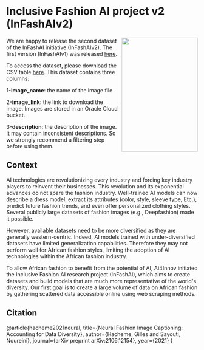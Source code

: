 # Inclusive Fashion AI project v2 (InFashAIv2)

<img align="right" src="https://github.com/hgilles06/infashaiv2/blob/main/Image_18678.jpg?raw=true " width="200" height="300" />

We are happy to release the second dataset of the InFashAI initiative (InFashAIv2). The first version (InFashAIv1) was released  [here](https://github.com/hgilles06/infashai). 

To access the dataset, please download the CSV table [here](https://drive.google.com/file/d/14CeDWPJA4EhCuvK-VTjznRTLWayaRFms/view?usp=sharing).
This dataset contains three columns:

1-**image_name**: the name of the image file

2-**image_link**: the link to download the image. Images are stored in an Oracle Cloud bucket.

3-**description**: the description of the image. It may contain inconsistent descriptions. So we strongly recommend a filtering step before using them. 


## Context
AI technologies are revolutionizing every industry and forcing key industry players to reinvent their businesses. This revolution and its exponential advances do not spare the fashion industry. Well-trained AI models can now describe a dress model, extract its attributes (color, style, sleeve type, Etc.), predict future fashion trends, and even offer personalized clothing styles. Several publicly large datasets of fashion images (e.g., Deepfashion) made it possible. 

However, available datasets need to be more diversified as they are generally western-centric. Indeed, AI models trained with under-diversified datasets have limited generalization capabilities. Therefore they may not perform well for African fashion styles, limiting the adoption of AI technologies within the African fashion industry. 

To allow African fashion to benefit from the potential of AI, Ai4Innov initiated the Inclusive Fashion AI research project (InFashAI), which aims to create datasets and build models that are much more representative of the world's diversity. Our first goal is to create a large volume of data on African fashion by gathering scattered data accessible online using web scraping methods. 

## Citation
@article{hacheme2021neural, title={Neural Fashion Image Captioning: Accounting for Data Diversity}, author={Hacheme, Gilles and Sayouti, Noureini}, journal={arXiv preprint arXiv:2106.12154}, year={2021} }
